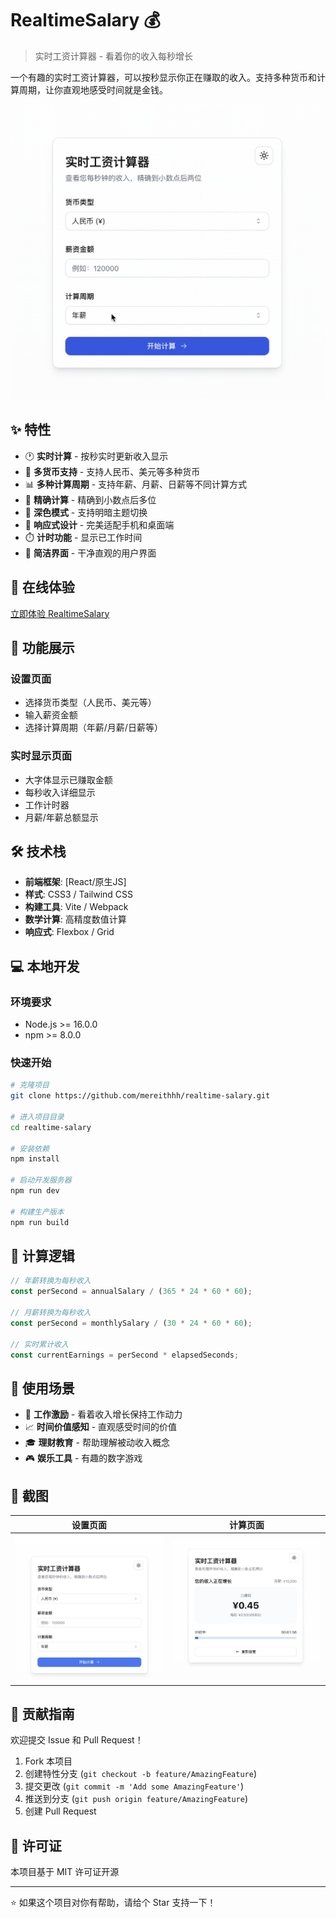 # RealtimeSalary 💰

> 实时工资计算器 - 看着你的收入每秒增长

一个有趣的实时工资计算器，可以按秒显示你正在赚取的收入。支持多种货币和计算周期，让你直观地感受时间就是金钱。

![RealtimeSalary Demo](realtime-salary.gif)

## ✨ 特性

- 🕐 **实时计算** - 按秒实时更新收入显示
- 💱 **多货币支持** - 支持人民币、美元等多种货币
- 📊 **多种计算周期** - 支持年薪、月薪、日薪等不同计算方式
- 🎯 **精确计算** - 精确到小数点后多位
- 🌙 **深色模式** - 支持明暗主题切换
- 📱 **响应式设计** - 完美适配手机和桌面端
- ⏱️ **计时功能** - 显示已工作时间
- 🎨 **简洁界面** - 干净直观的用户界面

## 🚀 在线体验

[立即体验 RealtimeSalary](https://realtime-salary.mereith.com)

## 📱 功能展示

### 设置页面
- 选择货币类型（人民币、美元等）
- 输入薪资金额
- 选择计算周期（年薪/月薪/日薪等）

### 实时显示页面
- 大字体显示已赚取金额
- 每秒收入详细显示
- 工作计时器
- 月薪/年薪总额显示

## 🛠️ 技术栈

- **前端框架**: [React/原生JS]
- **样式**: CSS3 / Tailwind CSS
- **构建工具**: Vite / Webpack
- **数学计算**: 高精度数值计算
- **响应式**: Flexbox / Grid

## 💻 本地开发

### 环境要求

- Node.js >= 16.0.0
- npm >= 8.0.0

### 快速开始

```bash
# 克隆项目
git clone https://github.com/mereithhh/realtime-salary.git

# 进入项目目录
cd realtime-salary

# 安装依赖
npm install

# 启动开发服务器
npm run dev

# 构建生产版本
npm run build
```

## 📐 计算逻辑

```javascript
// 年薪转换为每秒收入
const perSecond = annualSalary / (365 * 24 * 60 * 60);

// 月薪转换为每秒收入  
const perSecond = monthlySalary / (30 * 24 * 60 * 60);

// 实时累计收入
const currentEarnings = perSecond * elapsedSeconds;
```

## 🎯 使用场景

- 💼 **工作激励** - 看着收入增长保持工作动力
- 📈 **时间价值感知** - 直观感受时间的价值
- 🎓 **理财教育** - 帮助理解被动收入概念
- 🎮 **娱乐工具** - 有趣的数字游戏

## 🌟 截图

| 设置页面 | 计算页面 |
|---------|---------|
| ![设置页面](screenshots/setup.png) | ![计算页面](screenshots/ticker.png) |

## 🤝 贡献指南

欢迎提交 Issue 和 Pull Request！

1. Fork 本项目
2. 创建特性分支 (`git checkout -b feature/AmazingFeature`)
3. 提交更改 (`git commit -m 'Add some AmazingFeature'`)
4. 推送到分支 (`git push origin feature/AmazingFeature`)
5. 创建 Pull Request

## 📄 许可证

本项目基于 MIT 许可证开源

---

⭐ 如果这个项目对你有帮助，请给个 Star 支持一下！